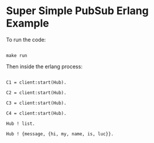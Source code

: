 # Super Simple PubSub Erlang Example

To run the code:

```make

make run
```

Then inside the erlang process:

```Hub = hub:start().

C1 = client:start(Hub).

C2 = client:start(Hub).

C3 = client:start(Hub).

C4 = client:start(Hub).

Hub ! list.

Hub ! {message, {hi, my, name, is, luc}}.

```


